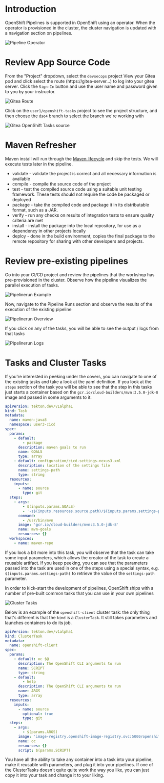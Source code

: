 
# Introduction 

OpenShift Pipelines is supported in OpenShift using an operator. When the operator is provisioned in the cluster, the cluster navigation is updated with a navigation section on pipelines. 

![Pipeline Operator](images/pipelines_integrated.png)

# Review App Source Code
From the "Project" dropdown, select the `devsecops` project
View your Gitea pod and click select the route (https://gitea-server...) to log into your gitea server. Click the `Sign-In` button and use the user name and password given to you by your instructor.

![Gitea Route](images/gitea_route.png)

Click on the `user1/openshift-tasks` project to see the project structure, and then choose the `dso4` branch to select the branch we're working with


![Gitea OpenShift Tasks source](images/gitea_openshift_tasks.png)

# Maven Refresher
Maven install will run through the [Maven lifecycle][1] and skip the tests.  We will execute tests later in the pipeline.

- validate - validate the project is correct and all necessary information is available
- compile - compile the source code of the project
- test - test the compiled source code using a suitable unit testing framework. These tests should not require the code be packaged or deployed
- package - take the compiled code and package it in its distributable format, such as a JAR.
- verify - run any checks on results of integration tests to ensure quality criteria are met
- install - install the package into the local repository, for use as a dependency in other projects locally
- deploy - done in the build environment, copies the final package to the remote repository for sharing with other developers and projects.

# Review pre-existing pipelines

Go into your CI/CD project and review the pipelines that the workshop has pre-provisioned in the cluster. Observe how the pipeline visualizes the parallel execution of tasks. 

![Pipelinerun Example](images/pipeline_example.png)

Now, navigate to the Pipeline Runs section and observe the results of the execution of the existing pipeline

![Pipelinerun Overview](images/pipelinerun_overview.png)

If you click on any of the tasks, you will be able to see the output / logs from that tasks

![Pipelinerun Logs](images/pipelinerun_logs.png)

# Tasks and Cluster Tasks 
If you're interested in peeking under the covers, you can navigate to one of the existing tasks and take a look at the yaml definition. If you look at the `steps` section of the task you will be able to see that the step in this tasks just starts a container based on the `gcr.io/cloud-builders/mvn:3.5.0-jdk-8` image and passed in some arguments to it. 

```yaml
apiVersion: tekton.dev/v1alpha1
kind: Task
metadata:
  name: maven-java8
  namespace: user3-cicd
spec:
  params:
    - default:
        - package
      description: maven goals to run
      name: GOALS
      type: array
    - default: configuration/cicd-settings-nexus3.xml
      description: location of the settings file
      name: settings-path
      type: string
  resources:
    inputs:
      - name: source
        type: git
  steps:
    - args:
        - $(inputs.params.GOALS)
        - '-s$(inputs.resources.source.path)/$(inputs.params.settings-path)'
      command:
        - /usr/bin/mvn
      image: 'gcr.io/cloud-builders/mvn:3.5.0-jdk-8'
      name: mvn-goals
      resources: {}
  workspaces:
    - name: maven-repo

```

If you look a bit more into this task, you will observe that the task can take some input parameters, which allows the creator of the task to create a reusable artifact. If you keep peeking, you can see that the parameters passed into the task are used in one of the steps using a special syntax, e.g. `$(inputs.params.settings-path)` to retrieve the value of the `settings-path` parameter. 

In order to kick-start the development of pipelines, OpenShift ships with a number of pre-built common tasks that you can use in your own pipelines 

![Cluster Tasks](images/cluster_tasks.png)

Below is an example of the `openshift-client` cluster task: the only thing that's different is that the `kind` is a `ClusterTask`. It still takes parameters and launches containers to do its job. 

```yaml
apiVersion: tekton.dev/v1alpha1
kind: ClusterTask
metadata:
  name: openshift-client
spec:
  params:
    - default: oc $@
      description: The OpenShift CLI arguments to run
      name: SCRIPT
      type: string
    - default:
        - help
      description: The OpenShift CLI arguments to run
      name: ARGS
      type: array
  resources:
    inputs:
      - name: source
        optional: true
        type: git
  steps:
    - args:
        - $(params.ARGS)
      image: 'image-registry.openshift-image-registry.svc:5000/openshift/cli:latest'
      name: oc
      resources: {}
      script: $(params.SCRIPT)
```

You have all the ability to take any container into a task into your pipeline, make it reusable with parameters, and plug it into your pipelines. If one of the ClusterTasks doesn't quite quite work the way you like, you can just copy it into  your task and change it to your liking. 

[1]: https://maven.apache.org/guides/introduction/introduction-to-the-lifecycle.html